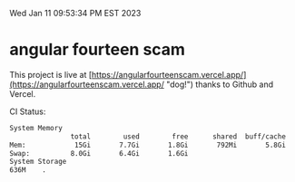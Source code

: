Wed Jan 11 09:53:34 PM EST 2023

# angular fourteen scam


This project is live at [https://angularfourteenscam.vercel.app/](https://angularfourteenscam.vercel.app/ "dog!") thanks to Github and Vercel.

CI Status: 

```bash
System Memory
               total        used        free      shared  buff/cache   available
Mem:            15Gi       7.7Gi       1.8Gi       792Mi       5.8Gi       6.4Gi
Swap:          8.0Gi       6.4Gi       1.6Gi
System Storage
636M	.
```

